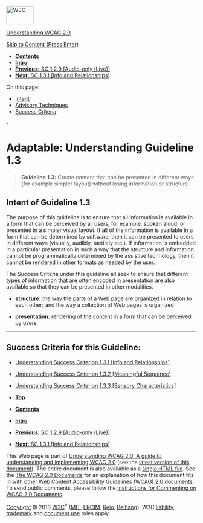 [<img src="https://www.w3.org/StyleSheets/TR/2016/logos/W3C" alt="W3C" width="72" height="48" />](http://www.w3.org/)

[Understanding WCAG 2.0](Overview.html)

[Skip to Content (Press Enter)](#maincontent)

<span id="top"></span>

-   **[Contents](Overview.html#contents "Table of Contents")**
-   **[Intro](intro.html "Introduction to Understanding WCAG 2.0")**
-   [**Previous:** SC 1.2.9 \[Audio-only (Live)\]](media-equiv-live-audio-only.html "Understanding SC  1.2.9 [Audio-only (Live)]")
-   [**Next:** SC 1.3.1 \[Info and Relationships\]](content-structure-separation-programmatic.html "Understanding SC  1.3.1 [Info and Relationships]")

On this page:

-   [Intent](#content-structure-separation)
-   [Advisory Techniques](#content-structure-separation)
-   [Success Criteria](#content-structure-separation-sc)

<span id="maincontent">-</span>

<span id="content-structure-separation"></span> **Adaptable**<span class="screenreader">:</span> Understanding Guideline 1.3
============================================================================================================================

> **Guideline 1.3:** Create content that can be presented in different ways (for example simpler layout) without losing information or structure.

<span id="content-structure-separation-intent"></span> Intent of Guideline 1.3
------------------------------------------------------------------------------

The purpose of this guideline is to ensure that all information is available in a form that can be perceived by all users, for example, spoken aloud, or presented in a simpler visual layout. If all of the information is available in a form that can be determined by software, then it can be presented to users in different ways (visually, audibly, tactilely etc.). If information is embedded in a particular presentation in such a way that the structure and information cannot be programmatically determined by the assistive technology, then it cannot be rendered in other formats as needed by the user.

The Success Criteria under this guideline all seek to ensure that different types of information that are often encoded in presentation are also available so that they can be presented in other modalities.

-   <span id="structuredefinline"></span>**structure:** the way the parts of a Web page are organized in relation to each other; and the way a collection of Web pages is organized

-   <span id="presentationdefinline"></span>**presentation:** rendering of the content in a form that can be perceived by users

------------------------------------------------------------------------

Success Criteria for this Guideline:
------------------------------------

-   [Understanding Success Criterion 1.3.1 \[Info and Relationships\]](content-structure-separation-programmatic.html)
-   [Understanding Success Criterion 1.3.2 \[Meaningful Sequence\]](content-structure-separation-sequence.html)
-   [Understanding Success Criterion 1.3.3 \[Sensory Characteristics\]](content-structure-separation-understanding.html)

-   **[Top](#top)**
-   **[Contents](Overview.html#contents "Table of Contents")**
-   **[Intro](intro.html "Introduction to Understanding WCAG 2.0")**
-   [**Previous:** SC 1.2.9 \[Audio-only (Live)\]](media-equiv-live-audio-only.html "Understanding SC  1.2.9 [Audio-only (Live)]")
-   [**Next:** SC 1.3.1 \[Info and Relationships\]](content-structure-separation-programmatic.html "Understanding SC  1.3.1 [Info and Relationships]")

This Web page is part of [Understanding WCAG 2.0: A guide to understanding and implementing WCAG 2.0](Overview.html) (see the [latest version of this document](http://www.w3.org/TR/UNDERSTANDING-WCAG20/content-structure-separation.html)). The entire document is also available as a [single HTML file](complete.html). See the [The WCAG 2.0 Documents](http://www.w3.org/WAI/intro/wcag20) for an explanation of how this document fits in with other Web Content Accessibility Guidelines (WCAG) 2.0 documents. To send public comments, please follow the [Instructions for Commenting on WCAG 2.0 Documents](http://www.w3.org/WAI/WCAG20/comments/).

[Copyright](http://www.w3.org/Consortium/Legal/ipr-notice#Copyright) © 2016 [W3C](http://www.w3.org/)<sup>®</sup> ([MIT](http://www.csail.mit.edu/), [ERCIM](http://www.ercim.eu/), [Keio](http://www.keio.ac.jp/), [Beihang](http://ev.buaa.edu.cn/)). W3C [liability](http://www.w3.org/Consortium/Legal/ipr-notice#Legal_Disclaimer), [trademark](http://www.w3.org/Consortium/Legal/ipr-notice#W3C_Trademarks) and [document use](http://www.w3.org/Consortium/Legal/copyright-documents) rules apply.
